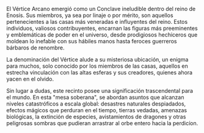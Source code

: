 El Vértice Arcano emergió como un Conclave ineludible dentro del reino de Enosis. Sus miembros, ya sea por linaje o por mérito, son aquellos pertenecientes a las casas más veneradas e influyentes del reino. Estos individuos, valiosos contribuyentes, encarnan las figuras más preeminentes y emblemáticas de poder en el universo, desde prodigiosos hechiceros que moldean lo inefable con sus hábiles manos hasta feroces guerreros bárbaros de renombre.

La denominación del Vértice alude a su misteriosa ubicación, un enigma para muchos, solo conocido por los miembros de las casas, aquellos en estrecha vinculación con las altas esferas y sus creadores, quienes ahora yacen en el olvido.

Sin lugar a dudas, este recinto posee una significación trascendental para el mundo. En esta "mesa soberana", se abordan asuntos que alcanzan niveles catastróficos a escala global: desastres naturales despiadados, efectos mágicos que perduran en el tiempo, tierras vedadas, amenazas biológicas, la extinción de especies, avistamientos de dragones y otras peligrosas sombras que pudieran arrastrar al orbe entero hacia la perdicíon.